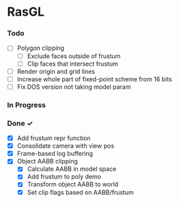 # RasGL

### Todo

- [ ] Polygon clipping
    - [ ] Exclude faces outside of frustum
    - [ ] Clip faces that intersect frustum
- [ ] Render origin and grid lines
- [ ] Increase whole part of fixed-point scheme from 16 bits
- [ ] Fix DOS version not taking model param

### In Progress


### Done ✓

- [x] Add frustum repr function
- [x] Consolidate camera with view pos
- [x] Frame-based log buffering
- [x] Object AABB clipping
  - [x] Calculate AABB in model space
  - [x] Add frustum to poly demo
  - [x] Transform object AABB to world
  - [x] Set clip flags based on AABB/frustum
